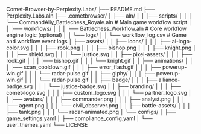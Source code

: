 Comet-Browser-by-Perplexity.Labs/
├── README.md
├── Perplexity.Labs.aln
├── .cometbrowser/
│   ├── aln/
│   │   ├── scripts/
│   │   │   └── CommandAlly_Battlechess_Royale.aln     # Main game workflow script
│   │   ├── workflows/
│   │   │   └── Battlechess_Workflow.aln               # Core workflow engine logic (optional)
│   │   └── logs/
│   │       └── workflow_log.csv                       # Game and workflow event logs
│   ├── assets/
│   │   ├── icons/
│   │   │   ├── ai-logo-color.svg
│   │   │   ├── rook.png
│   │   │   ├── bishop.png
│   │   │   ├── knight.png
│   │   │   ├── shield.svg
│   │   │   └── justice.svg
│   │   ├── pixel-assets/
│   │   │   ├── rook.gif
│   │   │   ├── bishop.gif
│   │   │   └── knight.gif
│   │   ├── animations/
│   │   │   ├── scan_cooldown.gif
│   │   │   ├── error_flash.gif
│   │   │   ├── powerup-win.gif
│   │   │   └── radar-pulse.gif
│   │   ├── giphy/
│   │   │   ├── powerup-win.gif
│   │   │   └── radar-pulse.gif
│   │   ├── badge/
│   │   │   ├── alliance-badge.svg
│   │   │   └── justice-badge.svg
│   │   ├── branding/
│   │   │   ├── comet-logo.svg
│   │   │   ├── custom_logo.svg
│   │   │   └── partner_logo.svg
│   │   ├── avatars/
│   │   │   ├── commander.png
│   │   │   ├── analyst.png
│   │   │   ├── agent.png
│   │   │   └── civil_observer.png
│   │   ├── battle-assets/
│   │   │   ├── tank.png
│   │   │   └── radar-animated.png
│   └── configs/
│       ├── game_settings.yaml
│       ├── compliance_config.yaml
│       └── user_themes.yaml
└── LICENSE
